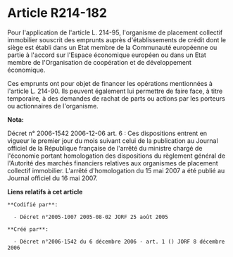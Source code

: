 # Article R214-182

Pour l'application de l'article L. 214-95, l'organisme de placement collectif immobilier souscrit des emprunts auprès
d'établissements de crédit dont le siège est établi dans un Etat membre de la Communauté européenne ou partie à l'accord sur
l'Espace économique européen ou dans un Etat membre de l'Organisation de coopération et de développement économique.

Ces emprunts ont pour objet de financer les opérations mentionnées à l'article L. 214-90. Ils peuvent également lui permettre
de faire face, à titre temporaire, à des demandes de rachat de parts ou actions par les porteurs ou actionnaires de
l'organisme.

**Nota:**

Décret n° 2006-1542 2006-12-06 art. 6 : Ces dispositions entrent en vigueur le premier jour du mois suivant celui de la
publication au Journal officiel de la République française de l'arrêté du ministre chargé de l'économie portant homologation
des dispositions du règlement général de l'Autorité des marchés financiers relatives aux organismes de placement collectif
immobilier. L'arrêté d'homologation du 15 mai 2007 a été publié au Journal officiel du 16 mai 2007.

**Liens relatifs à cet article**

	**Codifié par**:

	  - Décret n°2005-1007 2005-08-02 JORF 25 août 2005

	**Créé par**:

	  - Décret n°2006-1542 du 6 décembre 2006 - art. 1 () JORF 8 décembre 2006
